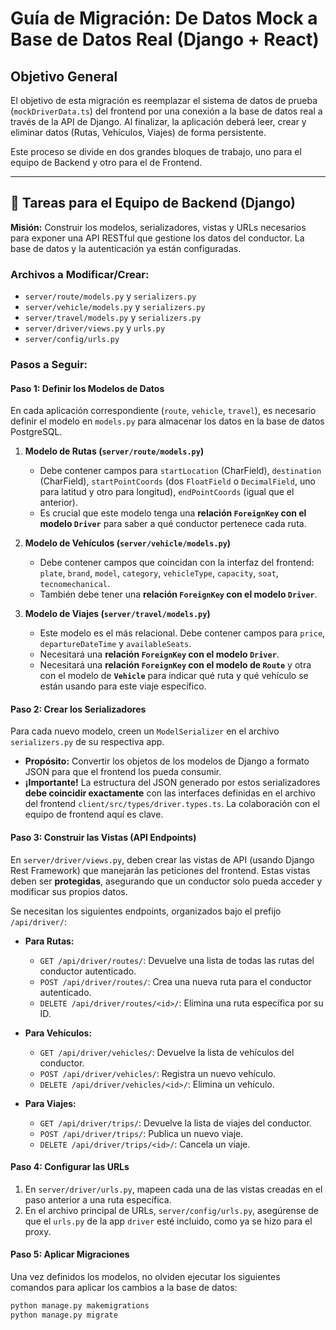 # Guía de Migración: De Datos Mock a Base de Datos Real (Django + React)

## Objetivo General

El objetivo de esta migración es reemplazar el sistema de datos de prueba (`mockDriverData.ts`) del frontend por una conexión a la base de datos real a través de la API de Django. Al finalizar, la aplicación deberá leer, crear y eliminar datos (Rutas, Vehículos, Viajes) de forma persistente.

Este proceso se divide en dos grandes bloques de trabajo, uno para el equipo de Backend y otro para el de Frontend.

---

## 📝 Tareas para el Equipo de Backend (Django)

**Misión:** Construir los modelos, serializadores, vistas y URLs necesarios para exponer una API RESTful que gestione los datos del conductor. La base de datos y la autenticación ya están configuradas.

### Archivos a Modificar/Crear:

- `server/route/models.py` y `serializers.py`
- `server/vehicle/models.py` y `serializers.py`
- `server/travel/models.py` y `serializers.py`
- `server/driver/views.py` y `urls.py`
- `server/config/urls.py`

### Pasos a Seguir:

#### **Paso 1: Definir los Modelos de Datos**

En cada aplicación correspondiente (`route`, `vehicle`, `travel`), es necesario definir el modelo en `models.py` para almacenar los datos en la base de datos PostgreSQL.

1.  **Modelo de Rutas (`server/route/models.py`)**

    - Debe contener campos para `startLocation` (CharField), `destination` (CharField), `startPointCoords` (dos `FloatField` o `DecimalField`, uno para latitud y otro para longitud), `endPointCoords` (igual que el anterior).
    - Es crucial que este modelo tenga una **relación `ForeignKey` con el modelo `Driver`** para saber a qué conductor pertenece cada ruta.

2.  **Modelo de Vehículos (`server/vehicle/models.py`)**

    - Debe contener campos que coincidan con la interfaz del frontend: `plate`, `brand`, `model`, `category`, `vehicleType`, `capacity`, `soat`, `tecnomechanical`.
    - También debe tener una **relación `ForeignKey` con el modelo `Driver`**.

3.  **Modelo de Viajes (`server/travel/models.py`)**
    - Este modelo es el más relacional. Debe contener campos para `price`, `departureDateTime` y `availableSeats`.
    - Necesitará una **relación `ForeignKey` con el modelo `Driver`**.
    - Necesitará una **relación `ForeignKey` con el modelo de `Route`** y otra con el modelo de **`Vehicle`** para indicar qué ruta y qué vehículo se están usando para este viaje específico.

#### **Paso 2: Crear los Serializadores**

Para cada nuevo modelo, creen un `ModelSerializer` en el archivo `serializers.py` de su respectiva app.

- **Propósito:** Convertir los objetos de los modelos de Django a formato JSON para que el frontend los pueda consumir.
- **¡Importante!** La estructura del JSON generado por estos serializadores **debe coincidir exactamente** con las interfaces definidas en el archivo del frontend `client/src/types/driver.types.ts`. La colaboración con el equipo de frontend aquí es clave.

#### **Paso 3: Construir las Vistas (API Endpoints)**

En `server/driver/views.py`, deben crear las vistas de API (usando Django Rest Framework) que manejarán las peticiones del frontend. Estas vistas deben ser **protegidas**, asegurando que un conductor solo pueda acceder y modificar sus propios datos.

Se necesitan los siguientes endpoints, organizados bajo el prefijo `/api/driver/`:

- **Para Rutas:**

  - `GET /api/driver/routes/`: Devuelve una lista de todas las rutas del conductor autenticado.
  - `POST /api/driver/routes/`: Crea una nueva ruta para el conductor autenticado.
  - `DELETE /api/driver/routes/<id>/`: Elimina una ruta específica por su ID.

- **Para Vehículos:**

  - `GET /api/driver/vehicles/`: Devuelve la lista de vehículos del conductor.
  - `POST /api/driver/vehicles/`: Registra un nuevo vehículo.
  - `DELETE /api/driver/vehicles/<id>/`: Elimina un vehículo.

- **Para Viajes:**
  - `GET /api/driver/trips/`: Devuelve la lista de viajes del conductor.
  - `POST /api/driver/trips/`: Publica un nuevo viaje.
  - `DELETE /api/driver/trips/<id>/`: Cancela un viaje.

#### **Paso 4: Configurar las URLs**

1.  En `server/driver/urls.py`, mapeen cada una de las vistas creadas en el paso anterior a una ruta específica.
2.  En el archivo principal de URLs, `server/config/urls.py`, asegúrense de que el `urls.py` de la app `driver` esté incluido, como ya se hizo para el proxy.

#### **Paso 5: Aplicar Migraciones**

Una vez definidos los modelos, no olviden ejecutar los siguientes comandos para aplicar los cambios a la base de datos:

```bash
python manage.py makemigrations
python manage.py migrate
```
